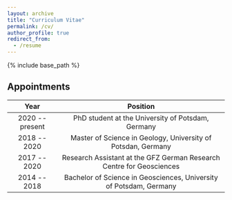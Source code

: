 ```yaml
---
layout: archive
title: "Curriculum Vitae"
permalink: /cv/
author_profile: true
redirect_from:
  - /resume
---
```


{% include base_path %}

## Appointments

| Year | Position |
|:----:|:--------:|
| 2020 -- present | PhD student at the University of Potsdam, Germany|
| 2018 -- 2020 | Master of Science in Geology, University of Potsdan, Germany |
| 2017 -- 2020 | Research Assistant at the GFZ German Research Centre for Geosciences |
| 2014 -- 2018 | Bachelor of Science in Geosciences, University of Potsdam, Germany |
